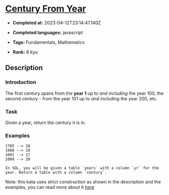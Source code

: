 # [Century From Year](https://www.codewars.com/kata/5a3fe3dde1ce0e8ed6000097)

- **Completed at:** 2023-04-12T23:14:47.140Z

- **Completed languages:** javascript

- **Tags:** Fundamentals, Mathematics

- **Rank:** 8 kyu

## Description

### Introduction

The first century spans from the **year 1** up to *and including* the year 100, the second century - from the year 101 up to *and including* the year 200, etc.


### Task

Given a year, return the century it is in.


### Examples

```
1705 --> 18
1900 --> 19
1601 --> 17
2000 --> 20
```

```if:sql
In SQL, you will be given a table `years` with a column `yr` for the year. Return a table with a column `century`.
```

Note: this kata uses strict construction as shown in the description and the examples, you can read more about it [here](https://en.wikipedia.org/wiki/Century)